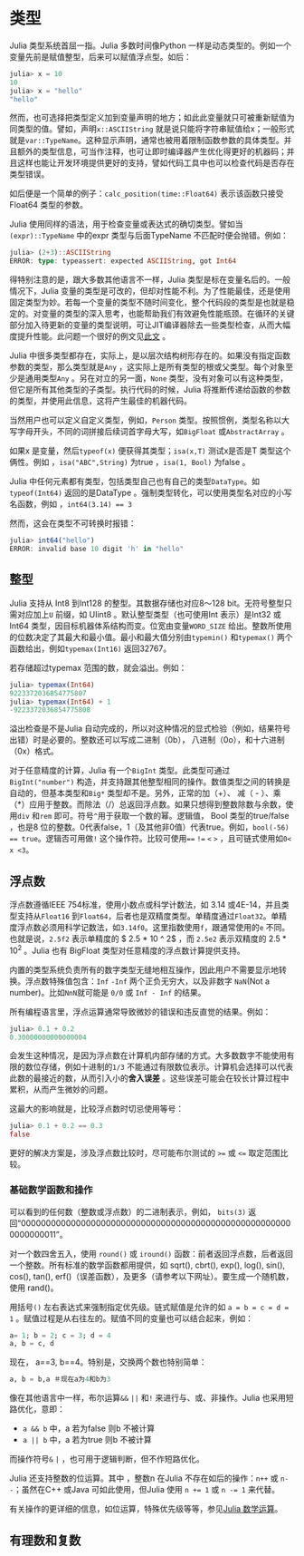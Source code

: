 # 类型

Julia 类型系统首屈一指。Julia 多数时间像Python 一样是动态类型的。例如一个变量先前是赋值整型，后来可以赋值浮点型。如后：

```julia
julia> x = 10
10
julia> x = "hello"
"hello"
```
然而，也可选择把类型定义加到变量声明的地方；如此此变量就只可被重新赋值为同类型的值。譬如，声明`x::ASCIIString` 就是说只能将字符串赋值给x；一般形式就是`var::TypeName`。这种显示声明，通常也被用着限制函数参数的具体类型。并且额外的类型信息，可当作注释，也可让即时编译器产生优化得更好的机器码；并且这样也能让开发环境提供更好的支持，譬如代码工具中也可以检查代码是否存在类型错误。

如后便是一个简单的例子：`calc_position(time::Float64)` 表示该函数只接受Float64 类型的参数。

Julia 使用同样的语法，用于检查变量或表达式的确切类型。譬如当`(expr)::TypeName` 中的expr 类型与后面TypeName 不匹配时便会抛错。例如：

```julia
julia> (2+3)::ASCIIString
ERROR: type: typeassert: expected ASCIIString, got Int64
```
得特别注意的是，跟大多数其他语言不一样，Julia 类型是标在变量名后的。一般情况下，Julia 变量的类型是可改的，但却对性能不利。为了性能最佳，还是使用固定类型为妙。若每一个变量的类型不随时间变化，整个代码段的类型是也就是稳定的。对变量的类型的深入思考，也能帮助我们有效避免性能瓶颈。在循环的关键部分加入待更新的变量的类型说明，可让JIT编译器除去一些类型检查，从而大幅度提升性能。此问题一个很好的例文见[此文](http://www.johnmyleswhite.com/notebook/2013/12/06/writing-type-stable-code-in-julia/) 。

Julia 中很多类型都存在，实际上，是以层次结构树形存在的。如果没有指定函数参数的类型，那么类型就是`Any` ，这实际上是所有类型的根或父类型。每个对象至少是通用类型`Any` 。另在对立的另一面，`None` 类型，没有对象可以有这种类型，但它是所有其他类型的子类型。执行代码的时候，Julia 将推断传递给函数的参数的类型，并使用此信息，这将产生最佳的机器代码。

当然用户也可以定义自定义类型，例如，`Person` 类型。按照惯例，类型名称以大写字母开头，不同的词拼接后续词首字母大写，如`BigFloat` 或`AbstractArray` 。

如果x 是变量，然后`typeof(x)` 便获得其类型；`isa(x,T)` 测试x是否是T 类型这个俩性。例如 ，`isa("ABC",String)` 为true ，`isa(1, Bool)` 为false 。

Julia 中任何元素都有类型，包括类型自己也有自己的类型`DataType`。如`typeof(Int64)` 返回的是DataType 。强制类型转化，可以使用类型名对应的小写名函数，例如 ，`int64(3.14) == 3`

然而，这会在类型不可转换时报错：

```julia
julia> int64("hello")
ERROR: invalid base 10 digit 'h' in "hello"
```
## 整型

Julia 支持从 Int8 到Int128 的整型。其数据存储也对应8〜128 bit。无符号整型只需对应加上`U` 前缀，如 UIint8 。默认整型类型（也可使用Int 表示）是Int32 或Int64 类型，因目标机器体系结构而变。位宽由变量`WORD_SIZE` 给出。整数所使用的位数决定了其最大和最小值。最小和最大值分别由`typemin()` 和`typemax()` 两个函数给出，例如`typemax(Int16)` 返回32767。

若存储超过typemax 范围的数，就会溢出。例如：

```julia
julia> typemax(Int64)
9223372036854775807
julia> typemax(Int64) + 1
-9223372036854775808
``` 

溢出检查是不是Julia 自动完成的，所以对这种情况的显式检验（例如，结果符号出错）时是必要的。整数还可以写成二进制（0b）， 八进制（0o），和十六进制（0x）格式。

对于任意精度的计算，Julia 有一个`BigInt` 类型。此类型可通过`BigInt("number")` 构造，并支持跟其他整型相同的操作。数值类型之间的转换是自动的，但基本类型和`Big*` 类型却不是。另外，正常的加（+）、 减（ - ）、乘 （*）应用于整数。而除法（/）总返回浮点数。如果只想得到整数除数与余数，使用`div` 和`rem` 即可。符号`^`用于获取一个数的幂。逻辑值， Bool 类型的true/false ，也是8 位的整数。0代表false，1（及其他非0值）代表true。例如，`bool(-56) == true`。逻辑否可用做`!` 这个操作符。比较可使用`==` `!=` `<` `>` ，且可链式使用如`0< x <3`。

## 浮点数

浮点数遵循IEEE 754标准，使用小数点或科学计数法，如 3.14 或4E-14，并且类型支持从`Float16` 到`Float64`，后者也是双精度类型。单精度通过`Float32`。单精度浮点数必须用科学记数法，如`3.14f0`。这里指数使用`f`，跟通常使用的`e` 不同。也就是说，`2.5f2` 表示单精度的 $ 2.5 * 10 ^ 2$ ，而 `2.5e2` 表示双精度的 $2.5 * 10 ^ 2$ 。Julia 也有 BigFloat 类型对任意精度的浮点数计算提供支持。

内置的类型系统负责所有的数字类型无缝地相互操作，因此用户不需要显示地转换。浮点数特殊值包含：`Inf` `-Inf` 两个正负无穷大，以及非数字 `NaN`(Not a number)。比如`NnN`就可能是 `0/0` 或 `Inf - Inf` 的结果。

所有编程语言里，浮点运算通常导致微妙的错误和违反直觉的结果。例如：

```julia
julia> 0.1 + 0.2
0.30000000000000004
```  

会发生这种情况，是因为浮点数在计算机内部存储的方式。大多数数字不能使用有限的数位存储，例如十进制的`1/3` 不能通过有限数位表示。计算机会选择可以代表此数的最接近的数，从而引入小的**舍入误差** 。这些误差可能会在较长计算过程中累积，从而产生微妙的问题。

这最大的影响就是，比较浮点数时切忌使用等号：

```julia
julia> 0.1 + 0.2 == 0.3
false
```

更好的解决方案是，涉及浮点数比较时，尽可能布尔测试的 `>=` 或 `<=` 取定范围比较。

### 基础数学函数和操作

可以看到的任何数（整数或浮点数）的二进制表示，例如， `bits(3)` 返回“0000000000000000000000000000000000000000000000000000000000000011”。

对一个数四舍五入，使用 `round()` 或 `iround()` 函数：前者返回浮点数，后者返回一个整数。所有标准的数学函数都用提供，如 sqrt(), cbrt(), exp(), log(), sin(), cos(), tan(), erf()（误差函数），及更多（请参考以下网址）。要生成一个随机数，使用 rand()。

用括号`()` 左右表达式来强制指定优先级。链式赋值是允许的如 `a = b = c = d = 1` 。赋值过程是从右往左的。赋值不同的变量也可以结合起来，例如：

```julia
a= 1; b = 2; c = 3; d = 4
a, b = c, d
```

现在， a==3, b==4。特别是，交换两个数也特别简单：

```julia
a, b = b,a ＃现在a为4和b为3  
```

像在其他语言中一样，布尔运算`&&` `||` 和`!` 来进行与、或、非操作。Julia 也采用短路优化，意即：

- `a && b` 中，a 若为false 则b 不被计算
- `a || b` 中，a 若为true 则b 不被计算

而操作符号`&` `|` ，也可用于逻辑判断，但不作短路优化。

Julia 还支持整数的位运算。其中 ，整数n 在Julia 不存在如后的操作：`n++` 或 `n--`；虽然在C++ 或Java 可如此使用，但Julia 使用 `n += 1` 或 `n -= 1` 来代替。

有关操作的更详细的信息，如位运算，特殊优先级等等，参见[Julia 数学运算](http://docs.julialang.org/en/latest/manual/mathematical-operations/)。

## 有理数和复数


